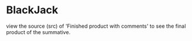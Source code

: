 # BlackJack
view the source (src) of 'Finished product with comments' to see the final product of the summative.

